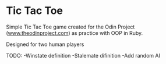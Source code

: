 # Tic Tac Toe

Simple Tic Tac Toe game created for the Odin Project (www.theodinproject.com) as practice with OOP in Ruby.

Designed for two human players

TODO:
-Winstate definition
-Stalemate difinition
-Add random AI
